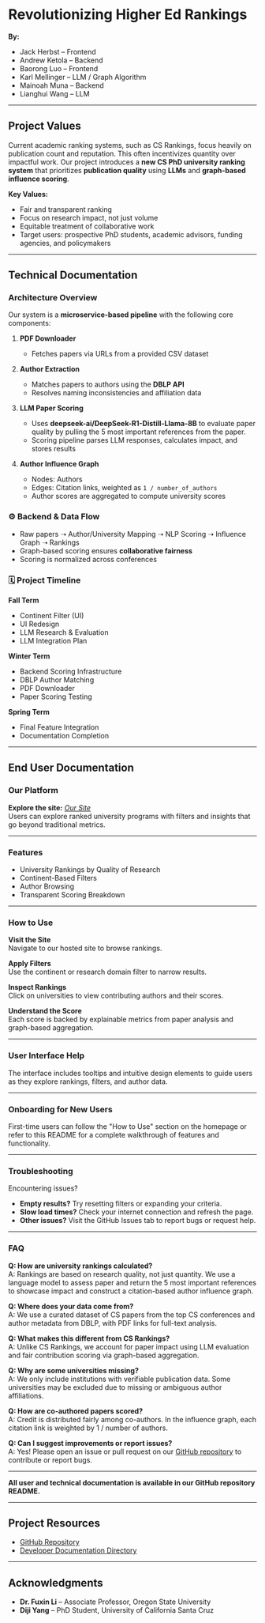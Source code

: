 # Revolutionizing Higher Ed Rankings

**By:**  
- Jack Herbst – Frontend  
- Andrew Ketola – Backend  
- Baorong Luo – Frontend  
- Karl Mellinger – LLM / Graph Algorithm  
- Mainoah Muna – Backend  
- Lianghui Wang – LLM  

---

## Project Values

Current academic ranking systems, such as CS Rankings, focus heavily on publication count and reputation. This often incentivizes quantity over impactful work. Our project introduces a **new CS PhD university ranking system** that prioritizes **publication quality** using **LLMs** and **graph-based influence scoring**.  

**Key Values:**  
- Fair and transparent ranking  
- Focus on research impact, not just volume  
- Equitable treatment of collaborative work  
- Target users: prospective PhD students, academic advisors, funding agencies, and policymakers  

---

## Technical Documentation

### Architecture Overview

Our system is a **microservice-based pipeline** with the following core components:

1. **PDF Downloader**  
   - Fetches papers via URLs from a provided CSV dataset

2. **Author Extraction**  
   - Matches papers to authors using the **DBLP API**  
   - Resolves naming inconsistencies and affiliation data

3. **LLM Paper Scoring**  
   - Uses **deepseek-ai/DeepSeek-R1-Distill-Llama-8B** to evaluate paper quality by pulling the 5 most important references from the paper.  
   - Scoring pipeline parses LLM responses, calculates impact, and stores results

4. **Author Influence Graph**  
   - Nodes: Authors  
   - Edges: Citation links, weighted as `1 / number_of_authors`  
   - Author scores are aggregated to compute university scores  

### ⚙️ Backend & Data Flow

- Raw papers ➝ Author/University Mapping ➝ NLP Scoring ➝ Influence Graph ➝ Rankings
- Graph-based scoring ensures **collaborative fairness**
- Scoring is normalized across conferences

### 🗓️ Project Timeline

**Fall Term**
- Continent Filter (UI)  
- UI Redesign  
- LLM Research & Evaluation  
- LLM Integration Plan  

**Winter Term**
- Backend Scoring Infrastructure  
- DBLP Author Matching  
- PDF Downloader  
- Paper Scoring Testing  

**Spring Term**
- Final Feature Integration  
- Documentation Completion  

---

## End User Documentation

### Our Platform

**Explore the site:** *[Our Site](https://lianghui818.github.io/revolutionizing-higher-ed-rankings/public/)*  
Users can explore ranked university programs with filters and insights that go beyond traditional metrics.

---

### Features

- University Rankings by Quality of Research  
- Continent-Based Filters  
- Author Browsing  
- Transparent Scoring Breakdown  

---

### How to Use

**Visit the Site**  
Navigate to our hosted site to browse rankings.

**Apply Filters**  
Use the continent or research domain filter to narrow results.

**Inspect Rankings**  
Click on universities to view contributing authors and their scores.

**Understand the Score**  
Each score is backed by explainable metrics from paper analysis and graph-based aggregation.

---

### User Interface Help

The interface includes tooltips and intuitive design elements to guide users as they explore rankings, filters, and author data.

---

### Onboarding for New Users

First-time users can follow the "How to Use" section on the homepage or refer to this README for a complete walkthrough of features and functionality.

---

### Troubleshooting

Encountering issues?

- **Empty results?** Try resetting filters or expanding your criteria.
- **Slow load times?** Check your internet connection and refresh the page.
- **Other issues?** Visit the GitHub Issues tab to report bugs or request help.

---

### FAQ

**Q: How are university rankings calculated?**  
A: Rankings are based on research quality, not just quantity. We use a language model to assess paper and return the 5 most important references to showcase impact and construct a citation-based author influence graph.

**Q: Where does your data come from?**  
A: We use a curated dataset of CS papers from the top CS conferences and author metadata from DBLP, with PDF links for full-text analysis.

**Q: What makes this different from CS Rankings?**  
A: Unlike CS Rankings, we account for paper impact using LLM evaluation and fair contribution scoring via graph-based aggregation.

**Q: Why are some universities missing?**  
A: We only include institutions with verifiable publication data. Some universities may be excluded due to missing or ambiguous author affiliations.

**Q: How are co-authored papers scored?**  
A: Credit is distributed fairly among co-authors. In the influence graph, each citation link is weighted by 1 / number of authors.

**Q: Can I suggest improvements or report issues?**  
A: Yes! Please open an issue or pull request on our [GitHub repository](https://github.com/Lianghui818/revolutionizing-higher-ed-rankings) to contribute or report bugs.

---

**All user and technical documentation is available in our GitHub repository README.**

---

## Project Resources

- [GitHub Repository](https://github.com/Lianghui818/revolutionizing-higher-ed-rankings)
- [Developer Documentation Directory](https://github.com/Lianghui818/revolutionizing-higher-ed-rankings/tree/main/docs)

---

## Acknowledgments

- **Dr. Fuxin Li** – Associate Professor, Oregon State University  
- **Diji Yang** – PhD Student, University of California Santa Cruz  
